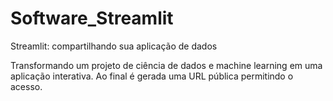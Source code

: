 # Software_Streamlit
Streamlit: compartilhando sua aplicação de dados

Transformando um projeto de ciência de dados e machine learning em uma aplicação interativa. Ao final é gerada uma URL pública permitindo o acesso.
